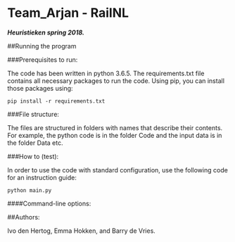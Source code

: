 # Team_Arjan - RailNL

***Heuristieken spring 2018.***

##Running the program

###Prerequisites to run:

The code has been written in python 3.6.5. 
The requirements.txt file contains all necessary packages to run the code.
Using pip, you can install those packages using:

`pip install -r requirements.txt`

###File structure:

The files are structured in folders with names that describe their contents.
For example, the python code is in the folder Code and the input data is in the folder Data etc.

###How to (test):

In order to use the code with standard configuration, use the following code for an instruction guide:

`python main.py`

####Command-line options:

<!--ToDo-->
<!--Create list of command-line options-->
 
##Authors:

Ivo den Hertog, Emma Hokken, and Barry de Vries.
